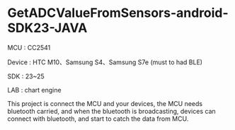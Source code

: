 # GetADCValueFromSensors-android-SDK23-JAVA

MCU : CC2541

Device : HTC M10、Samsung S4、Samsung S7e (must to had BLE)

SDK : 23~25

LAB : chart engine

This project is connect the MCU and your devices, the MCU needs bluetooth carried, and when the bluetooth is broadcasting, devices can connect with bluetooth, and start to catch the data from MCU.

